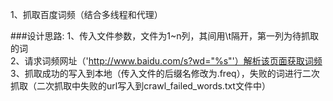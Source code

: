 1、抓取百度词频（结合多线程和代理）   

###设计思路:
1、传入文件参数，文件为1~n列，其间用\t隔开，第一列为待抓取的词    
2、请求词频网址（'http://www.baidu.com/s?wd="%s"'）解析该页面获取词频	
3、抓取成功的写入到本地（传入文件的后缀名修改为.freq），失败的词进行二次抓取（二次抓取中失败的url写入到crawl_failed_words.txt文件中）	
